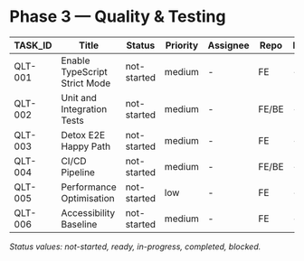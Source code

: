 # Phase 3 — Quality & Testing

| TASK_ID | Title | Status | Priority | Assignee | Repo | PR | Commit | Detail |
|---|---|---|---|---|---|---|---|---|
| QLT-001 | Enable TypeScript Strict Mode | not-started | medium | - | FE | - | - | [QLT-001](./DETAILS/QLT-001.md) |
| QLT-002 | Unit and Integration Tests | not-started | medium | - | FE/BE | - | - | [QLT-002](./DETAILS/QLT-002.md) |
| QLT-003 | Detox E2E Happy Path | not-started | medium | - | FE | - | - | [QLT-003](./DETAILS/QLT-003.md) |
| QLT-004 | CI/CD Pipeline | not-started | medium | - | FE/BE | - | - | [QLT-004](./DETAILS/QLT-004.md) |
| QLT-005 | Performance Optimisation | not-started | low | - | FE | - | - | [QLT-005](./DETAILS/QLT-005.md) |
| QLT-006 | Accessibility Baseline | not-started | medium | - | FE | - | - | [QLT-006](./DETAILS/QLT-006.md) |

_Status values: not-started, ready, in-progress, completed, blocked._

